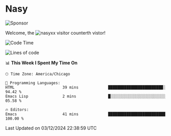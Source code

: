 # Nasy

<!--
<p align="center">
<img height="200" src="https://github-readme-stats.vercel.app/api?username=nasyxx&count_private=true&show_icons=true&theme=dracula&include_all_commits=true"/>
<img height="200" src="https://github-readme-stats.vercel.app/api/top-langs/?username=nasyxx&theme=dracula&hide=html,jupyter+notebook&count_private=true&show_icons=true"/>
</p>

  
----------------
-->

![Sponsor](https://img.shields.io/static/v1.svg?label=Sponsor&message=%E2%9D%A4&logo=GitHub&style=flat&color=pink)
 
Welcome, the ![nasyxx visitor counter](https://count.getloli.com/get/@nasyxx?theme=rule34)th vistor!
 
<!--START_SECTION:waka-->
![Code Time](http://img.shields.io/badge/Code%20Time-4%2C724%20hrs%2053%20mins-blue)

![Lines of code](https://img.shields.io/badge/From%20Hello%20World%20I%27ve%20Written-6.3%20million%20lines%20of%20code-blue)

📊 **This Week I Spent My Time On** 

```text
🕑︎ Time Zone: America/Chicago

💬 Programming Languages: 
HTML                     39 mins             ████████████████████████░   94.42 % 
Emacs Lisp               2 mins              █░░░░░░░░░░░░░░░░░░░░░░░░   05.58 % 

🔥 Editors: 
Emacs                    41 mins             █████████████████████████   100.00 % 
```


 Last Updated on 03/12/2024 22:38:59 UTC
<!--END_SECTION:waka-->

<!-- ![visitors](https://visitor-badge.laobi.icu/badge?page_id=nasyxx.nasyxx) -->
